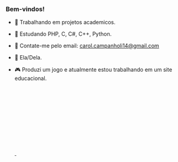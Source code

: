 ### Bem-vindos!

- 📖 Trabalhando em projetos academicos.
- 📝 Estudando PHP, C, C#, C++, Python. 
- 📮 Contate-me pelo email: carol.campanholi14@gmail.com
- 📓 Ela/Dela.
- 🎮 Produzi um jogo e atualmente estou trabalhando em um site educacional.

  <div>
      <a href="https://beacons.ai/carolcampanholi">
      <img height="180cm" scr="https://github-readme-stats.vercel.app/api?username=carolcampanholi&show_icons=true&theme=dracula&include_all_commits=true&cont_private-true"/>
      <img height="180cm" scr="https://github-readme-stats.vercel.app/top-langs/?username=carolcampanholi&layout=compact&langs_count=16&theme=dracula"/>
  </div>
  
